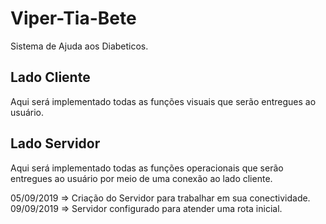 # Viper-Tia-Bete
Sistema de Ajuda aos Diabeticos.

## Lado Cliente

Aqui será implementado todas as funções visuais que serão entregues ao usuário.

## Lado Servidor

Aqui será implementado todas as funções operacionais que serão entregues ao usuário por meio de uma conexão ao lado cliente.

05/09/2019 => Criação do Servidor para trabalhar em sua conectividade.
09/09/2019 => Servidor configurado para atender uma rota inicial.
